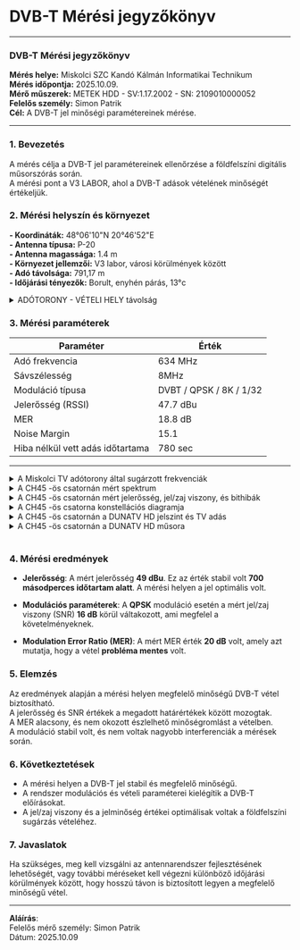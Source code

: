 # DVB-T Mérési jegyzőkönyv
---
### DVB-T Mérési jegyzőkönyv
**Mérés helye:** Miskolci SZC Kandó Kálmán Informatikai Technikum  
**Mérés időpontja:** 2025.10.09.  
**Mérő műszerek:** METEK HDD - SV:1.17.2002 - SN: 2109010000052  
**Felelős személy:** Simon Patrik    
**Cél:** A DVB-T jel minőségi paramétereinek mérése.  

---


### 1. Bevezetés
A mérés célja a DVB-T jel paramétereinek ellenőrzése a földfelszíni digitális műsorszórás során.   
 A mérési pont a V3 LABOR, ahol a DVB-T adások vételének minőségét értékeljük.


### 2. Mérési helyszín és környezet      

**- Koordináták:** 48°06'10"N 20°46'52"E    
**- Antenna típusa:** P-20      
**- Antenna magassága:** 1.4 m      
**- Környezet jellemzői:** V3 labor, városi körülmények között     
**- Adó távolsága:** 791,17 m   
**- Időjárási tényezők:** Borult, enyhén párás, 13°c

<details>   
  <summary> ADÓTORONY - VÉTELI HELY távolság </summary>
  
  <img width="587" height="560" alt="image" src="https://github.com/user-attachments/assets/c1a473a0-fc58-493c-bcbe-9efd6543d8c5" />
  
</details>

  ### 3. **Mérési paraméterek**

| Paraméter           | Érték |
|---------------------|-------|
| Adó frekvencia       | 634 MHz |
| Sávszélesség         | 8MHz |
| Moduláció típusa     | 	DVBT / QPSK / 8K / 1/32  |
| Jelerősség (RSSI)    | 47.7 dBu |
| MER                  | 18.8 dB |
| Noise Margin         | 15.1 |
| Hiba nélkül vett adás időtartama | 780 sec |   

---

 <details>   
  <summary> A Miskolci TV adótorony által sugárzott frekvenciák </summary>
  <img src="https://sandorpeteer.github.io/tavkozles/img/miskolciTV.png" alt="Miskolci TV adások" />
</details>

<details>   
  <summary> A CH45 -ös csatornán mért spektrum </summary>
  <img width="1100" height="621" alt="image" src="https://github.com/user-attachments/assets/f493c8da-5553-4628-861d-347984f529f1" />
</details>

<details>   
  <summary> A CH45 -ös csatornán mért jelerősség, jel/zaj viszony, és bithibák </summary>
  <img width="1101" height="620" alt="image" src="https://github.com/user-attachments/assets/556d8785-4579-4bfe-9eb6-3dc3bb662c76" />
</details>

<details>   
  <summary> A CH45 -ös csatorna konstellációs diagramja </summary>
  <img width="1096" height="618" alt="image" src="https://github.com/user-attachments/assets/76ba2058-9370-4c7a-b6bf-2a6b68e31c41" />

</details>

<details>   
  <summary> A CH45 -ös csatornán a DUNATV HD jelszint és TV adás </summary>
  <img width="1095" height="622" alt="image" src="https://github.com/user-attachments/assets/8ce31168-e0ec-4781-86ef-e301a9e6f4f7" />
</details>

<details>   
  <summary> A CH45 -ös csatornán a DUNATV HD műsora </summary>
 <img width="1096" height="618" alt="image" src="https://github.com/user-attachments/assets/8c0622ad-7e0a-4c24-9eb3-7c6310569266" />
</details>

<br>



### 4. **Mérési eredmények**

- **Jelerősség**: A mért jelerősség **49 dBu**. Ez az érték stabil volt **700 másodperces időtartam alatt**. A mérési helyen a jel optimális volt.

 - **Modulációs paraméterek**: A **QPSK** moduláció esetén a mért jel/zaj viszony (SNR) **16 dB** körül váltakozott, ami megfelel a követelményeknek.  

- **Modulation Error Ratio (MER)**: A mért MER érték **20 dB** volt, amely azt mutatja, hogy a vétel **probléma mentes** volt.


### 5. **Elemzés**

Az eredmények alapján a mérési helyen megfelelő minőségű DVB-T vétel biztosítható.      
A jelerősség és SNR értékek a megadott határértékek között mozogtak.       
A MER alacsony, és nem okozott észlelhető minőségromlást a vételben.      
A moduláció stabil volt, és nem voltak nagyobb interferenciák a mérések során.       

### 6. **Következtetések**

- A mérési helyen a DVB-T jel stabil és megfelelő minőségű.  
- A rendszer modulációs és vételi paraméterei kielégítik a DVB-T előírásokat.  
- A jel/zaj viszony és a jelminőség értékei optimálisak voltak a földfelszíni sugárzás vételéhez.  

### 7. **Javaslatok**

Ha szükséges, meg kell vizsgálni az antennarendszer fejlesztésének lehetőségét, vagy további méréseket kell végezni különböző időjárási körülmények között, hogy hosszú távon is biztosított legyen a megfelelő minőségű vétel.

---

**Aláírás**:  
Felelős mérő személy: Simon Patrik        
Dátum: 2025.10.09

  
